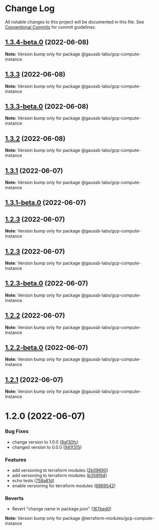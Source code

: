 # Change Log

All notable changes to this project will be documented in this file.
See [Conventional Commits](https://conventionalcommits.org) for commit guidelines.

## [1.3.4-beta.0](https://github.com/gaussb-labs/tf-modules/compare/v1.3.3...v1.3.4-beta.0) (2022-06-08)

**Note:** Version bump only for package @gaussb-labs/gcp-compute-instance





## [1.3.3](https://github.com/gaussb-labs/tf-modules/compare/v1.3.3-beta.0...v1.3.3) (2022-06-08)

**Note:** Version bump only for package @gaussb-labs/gcp-compute-instance





## [1.3.3-beta.0](https://github.com/gaussb-labs/tf-modules/compare/v1.3.2...v1.3.3-beta.0) (2022-06-08)

**Note:** Version bump only for package @gaussb-labs/gcp-compute-instance





## [1.3.2](https://github.com/gaussb-labs/tf-modules/compare/v1.3.1...v1.3.2) (2022-06-08)

**Note:** Version bump only for package @gaussb-labs/gcp-compute-instance





## [1.3.1](https://github.com/gaussb-labs/tf-modules/compare/v1.3.1-beta.0...v1.3.1) (2022-06-07)

**Note:** Version bump only for package @gaussb-labs/gcp-compute-instance





## [1.3.1-beta.0](https://github.com/gaussb-labs/tf-modules/compare/v1.3.0...v1.3.1-beta.0) (2022-06-07)



## [1.2.3](https://github.com/gaussb-labs/tf-modules/compare/v1.2.3-beta.0...v1.2.3) (2022-06-07)

**Note:** Version bump only for package @gaussb-labs/gcp-compute-instance





## [1.2.3](https://github.com/gaussb-labs/tf-modules/compare/v1.2.3-beta.0...v1.2.3) (2022-06-07)

**Note:** Version bump only for package @gaussb-labs/gcp-compute-instance





## [1.2.3-beta.0](https://github.com/gaussb-labs/tf-modules/compare/v1.2.2...v1.2.3-beta.0) (2022-06-07)

**Note:** Version bump only for package @gaussb-labs/gcp-compute-instance





## [1.2.2](https://github.com/gaussb-labs/tf-modules/compare/v1.2.2-beta.0...v1.2.2) (2022-06-07)

**Note:** Version bump only for package @gaussb-labs/gcp-compute-instance





## [1.2.2-beta.0](https://github.com/gaussb-labs/tf-modules/compare/v1.2.1...v1.2.2-beta.0) (2022-06-07)

**Note:** Version bump only for package @gaussb-labs/gcp-compute-instance





## [1.2.1](https://github.com/gaussb-labs/tf-modules/compare/v1.2.0...v1.2.1) (2022-06-07)

**Note:** Version bump only for package @gaussb-labs/gcp-compute-instance





# 1.2.0 (2022-06-07)


### Bug Fixes

* change version to 1.0.0 ([8af30fc](https://github.com/gaussb-labs/tf-modules/commit/8af30fc5b76d26411cefc94f26e4703b58bb31f7))
* changed version to 0.0.0 ([941f315](https://github.com/gaussb-labs/tf-modules/commit/941f3152435a3377246ad80b6a9b9cc3345743b6))


### Features

* add versioning to terraform modules ([2b09690](https://github.com/gaussb-labs/tf-modules/commit/2b0969003ebe43971b87cd5dbf331fef702e297e))
* add versioning to terraform modules ([b359f94](https://github.com/gaussb-labs/tf-modules/commit/b359f9493674f7e883f0607fb2c9cf80afd72f09))
* echo tests ([758a81d](https://github.com/gaussb-labs/tf-modules/commit/758a81d8f4735141ef5d745786fc5df9e44c9078))
* enable versioning for terraform modules ([6869542](https://github.com/gaussb-labs/tf-modules/commit/6869542113f25e9952e1465cef9a85c69398ce89))


### Reverts

* Revert "change name in package.json" ([167bed0](https://github.com/gaussb-labs/tf-modules/commit/167bed0facf7d922980d308dc8bca3ee17777755))







**Note:** Version bump only for package @terraform-modules/gcp-compute-instance
